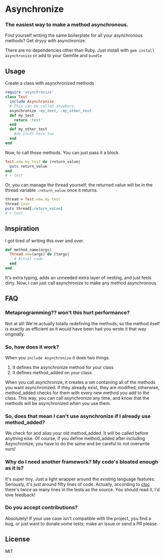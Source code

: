 # Asynchronize
### The easiest way to make a method asynchronous.

Find yourself writing the same boilerplate for all your asynchronous methods?
Get dryyy with asynchronize.

There are no dependencies other than Ruby.
Just install with `gem install asynchronize` or add to your Gemfile and `bundle`

## Usage
Create a class with asynchronized methods
```Ruby
require 'asynchronize'
class Test
  include Asynchronize
  # This can be called anywhere.
  asynchronize :my_test, :my_other_test
  def my_test
    return 'test'
  end
  def my_other_test
    #do stuff here too
  end
end
```

Now, to call those methods.
You can just pass it a block.
```Ruby
Test.new.my_test do |return_value|
  puts return_value
end
# > test
```

Or, you can manage the thread yourself; the returned value will be in the thread
variable `:return_value` once it returns.
```Ruby
thread = Test.new.my_test
thread.join
puts thread[:return_value]
# > test
```

## Inspiration
I got tired of writing this over and over.
```Ruby
def method_name(args)
  Thread.new(args) do |targs|
    # Actual code.
  end
end
```
It's extra typing, adds an unneeded extra layer of nesting, and just feels
dirty. Now, I can just call asynchronize to make any method asynchronous.

## FAQ
### Metaprogramming?? won't this hurt performance?
Not at all! We're actually totally redefining the methods, so the method itself
is exactly as efficient as it would have been had you wrote it that way
originally.

### So, how does it work?
When you `include Asynchronize` it does two things.
1. It defines the asynchronize method for your class
2. It defines method_added on your class.

When you call asynchronize, it creates a set containing all of the methods you
want asynchronized. If they already exist, they are modified; otherwise,
method_added checks for them with every new method you add to the class. This
way, you can call asynchronize any time, and know that the methods will be
asynchronized when you use them.

### So, does that mean I can't use asynchronize if I already use method_added?
We check for and alias your old method_added. It will be called before
anything else. Of course, if you define method_added after including
Asynchronize, you have to do the same and be careful to not overwrite ours!

### Why do I need another framework? My code's bloated enough as it is?
It's super tiny. Just a light wrapper around the existing language features.
Seriously, it's just around fifty lines of code. Actually, according to
[cloc](https://www.npmjs.com/package/cloc) there's twice as many lines in the
tests as the source. You should read it, I'd love feedback!

### Do you accept contributions?
Absolutely! If your use case isn't compatible with the project, you find a
bug, or just want to donate some tests; make an issue or send a PR please.

## License
MIT

